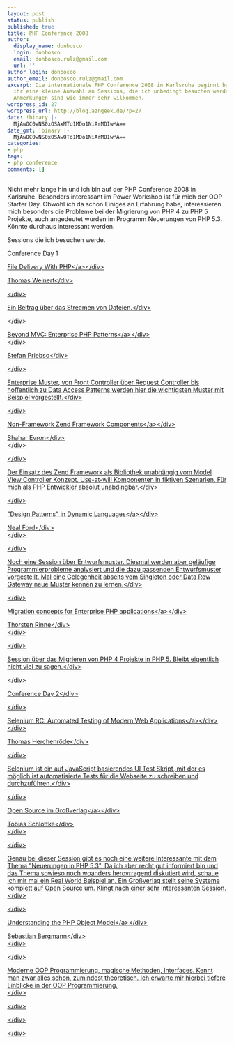```yaml
---
layout: post
status: publish
published: true
title: PHP Conference 2008
author:
  display_name: donbosco
  login: donbosco
  email: donbosco.rulz@gmail.com
  url: ''
author_login: donbosco
author_email: donbosco.rulz@gmail.com
excerpt: Die internationale PHP Conference 2008 in Karlsruhe beginnt bald. Hier seht
  ihr eine kleine Auswahl an Sessions, die ich unbedingt besuchen werde. Konstruktive
  Anmerkungen sind wie immer sehr wilkommen.
wordpress_id: 27
wordpress_url: http://blog.azngeek.de/?p=27
date: !binary |-
  MjAwOC0wNS0xOSAxMTo1MDo1NiArMDIwMA==
date_gmt: !binary |-
  MjAwOC0wNS0xOSAwOTo1MDo1NiArMDIwMA==
categories:
- php
tags:
- php conference
comments: []
---
```

<p>Nicht mehr lange hin und ich bin auf der PHP Conference 2008 in Karlsruhe. Besonders interessant im Power Workshop ist f&uuml;r mich der OOP Starter Day. Obwohl ich da schon Einiges an Erfahrung habe, interessieren mich besonders die Probleme bei der Migrierung von PHP 4 zu PHP 5 Projekte, auch angedeutet wurden im Programm Neuerungen von PHP 5.3. K&ouml;nnte durchaus interessant werden.</p>
<p>Sessions die ich besuchen werde.</p>
<p>Conference Day 1</p>
<div class="title"><a href="javascript:NF('http:&#47;&#47;entwickler.com&#47;konferenzen&#47;planer&#47;show_details.php?konferenzid=68&amp;sessionid=7538')">File Delivery With PHP<&#47;a><&#47;div></p>
<div class="speaker">Thomas Weinert<&#47;div></p>
<div class="speaker">
<&#47;div></p>
<div class="speaker">Ein Beitrag &uuml;ber das Streamen von Dateien.<&#47;div></p>
<div class="speaker">
<&#47;div></p>
<div class="speaker">
<div class="title"><a href="javascript:NF('http:&#47;&#47;entwickler.com&#47;konferenzen&#47;planer&#47;show_details.php?konferenzid=68&amp;sessionid=7570')">Beyond MVC: Enterprise PHP Patterns<&#47;a><&#47;div><br />
<&#47;div></p>
<div class="speaker">Stefan Priebsc<&#47;div></p>
<div class="speaker">
<&#47;div></p>
<div class="speaker">Enterprise Muster, von Front Controller &uuml;ber Request Controller bis hoffentlich zu Data Access Patterns werden hier die wichtigsten Muster mit Beispiel vorgestellt.<&#47;div></p>
<div class="speaker">
<&#47;div></p>
<div class="speaker">
<div class="title"><a href="javascript:NF('http:&#47;&#47;entwickler.com&#47;konferenzen&#47;planer&#47;show_details.php?konferenzid=68&amp;sessionid=7486')">Non-Framework Zend Framework Components<&#47;a><&#47;div></p>
<div class="speaker">Shahar Evron<&#47;div><br />
<&#47;div></p>
<div class="speaker">
<&#47;div></p>
<div class="speaker">Der Einsatz des Zend Framework als Bibliothek unabh&auml;ngig vom Model View Controller Konzept. Use-at-will Komponenten in fiktiven Szenarien. F&uuml;r mich als PHP Entwickler absolut unabdingbar.<&#47;div></p>
<div class="speaker">
<&#47;div></p>
<div class="speaker">
<div class="title"><a href="javascript:NF('http:&#47;&#47;entwickler.com&#47;konferenzen&#47;planer&#47;show_details.php?konferenzid=68&amp;sessionid=7691')">"Design Patterns" in Dynamic Languages<&#47;a><&#47;div></p>
<div class="speaker">Neal Ford<&#47;div><br />
<&#47;div></p>
<div class="speaker">
<&#47;div></p>
<div class="speaker">Noch eine Session &uuml;ber Entwurfsmuster. Diesmal werden aber gel&auml;ufige Programmierprobleme analysiert und die dazu passenden Entwurfsmuster vorgestellt. Mal eine Gelegenheit abseits vom Singleton oder Data Row Gateway neue Muster kennen zu lernen.<&#47;div></p>
<div class="speaker">
<&#47;div></p>
<div class="speaker">
<div class="title"><a href="javascript:NF('http:&#47;&#47;entwickler.com&#47;konferenzen&#47;planer&#47;show_details.php?konferenzid=68&amp;sessionid=7481')">Migration concepts for Enterprise PHP applications<&#47;a><&#47;div></p>
<div class="speaker">Thorsten Rinne<&#47;div><br />
<&#47;div></p>
<div class="speaker">
<&#47;div></p>
<div class="speaker">Session &uuml;ber das Migrieren von PHP 4 Projekte in PHP 5. Bleibt eigentlich nicht viel zu sagen.<&#47;div></p>
<div class="speaker">
<&#47;div></p>
<div class="speaker">Conference Day 2<&#47;div></p>
<div class="speaker">
<&#47;div></p>
<div class="speaker">
<div class="title"><a href="javascript:NF('http:&#47;&#47;entwickler.com&#47;konferenzen&#47;planer&#47;show_details.php?konferenzid=68&amp;sessionid=7546')">Selenium RC: Automated Testing of Modern Web Applications<&#47;a><&#47;div><br />
<&#47;div></p>
<div class="speaker">Thomas Herchenr&ouml;de<&#47;div></p>
<div class="speaker">
<&#47;div></p>
<div class="speaker">Selenium ist ein auf JavaScript basierendes UI Test Skript, mit der es m&ouml;glich ist automatisierte Tests f&uuml;r die Webseite zu schreiben und durchzuf&uuml;hren.<&#47;div></p>
<div class="speaker">
<&#47;div></p>
<div class="speaker">
<div class="title"><a href="javascript:NF('http:&#47;&#47;entwickler.com&#47;konferenzen&#47;planer&#47;show_details.php?konferenzid=68&amp;sessionid=8268')">Open Source im Gro&szlig;verlag<&#47;a><&#47;div></p>
<div class="speaker">Tobias Schlottke<&#47;div><br />
<&#47;div></p>
<div class="speaker">
<&#47;div></p>
<div class="speaker">Genau bei dieser Session gibt es noch eine weitere Interessante mit dem Thema "Neuerungen in PHP 5.3". Da ich aber recht gut informiert bin und das Thema sowieso noch woanders herovrragend diskutiert wird, schaue ich mir mal ein Real World Beispiel an. Ein Gro&szlig;verlag stellt seine Systeme komplett auf Open Source um. Klingt nach einer sehr interessanten Session.<&#47;div></p>
<div class="speaker">
<&#47;div></p>
<div class="speaker">
<div class="title"><a href="javascript:NF('http:&#47;&#47;entwickler.com&#47;konferenzen&#47;planer&#47;show_details.php?konferenzid=68&amp;sessionid=7484')">Understanding the PHP Object Model<&#47;a><&#47;div></p>
<div class="speaker">Sebastian Bergmann<&#47;div><br />
<&#47;div></p>
<div class="speaker">
<&#47;div></p>
<div class="speaker">Moderne OOP Programmierung, magische Methoden, Interfaces. Kennt man zwar alles schon, zumindest theoretisch. Ich erwarte mir hierbei tiefere Einblicke in der OOP Programmierung.<br />
<&#47;div></p>
<div class="speaker">
<&#47;div></p>
<div class="speaker">
<&#47;div></p>
<div class="speaker">
<&#47;div></p>
